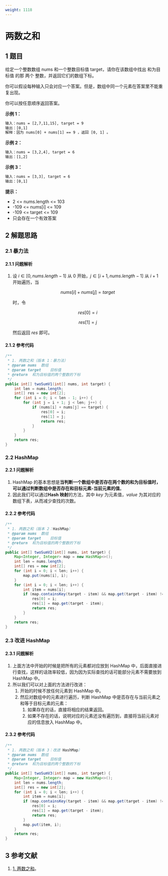 ```yaml
---
weight: 1118
---
```


# 两数之和

## 1 题目

给定一个整数数组 nums 和一个整数目标值 target，请你在该数组中找出 和为目标值 的那 两个 整数，并返回它们的数组下标。

你可以假设每种输入只会对应一个答案。但是，数组中同一个元素在答案里不能重复出现。

你可以按任意顺序返回答案。

**示例 1：**

```txt
输入：nums = [2,7,11,15], target = 9
输出：[0,1]
解释：因为 nums[0] + nums[1] == 9 ，返回 [0, 1] 。
```

**示例 2：**

```txt
输入：nums = [3,2,4], target = 6
输出：[1,2]
```

**示例 3：**

```txt
输入：nums = [3,3], target = 6
输出：[0,1]
```

**提示：**

* 2 <= nums.length <= 103
* -109 <= nums[i] <= 109
* -109 <= target <= 109
* 只会存在一个有效答案

## 2 解题思路

### 2.1 暴力法

#### 2.1.1 问题解析

1. 设 $i \in [0,nums.length-1]$ 从 0 开始，$j \in [i+1,nums.length-1]$ 从 $i+1$ 开始遍历，当
   
   $$
   nums[i] + nums[j] = target
   $$
   
   时，令
   
   $$
   res[0] = i
   $$
   
   $$
   res[1] = j
   $$
   
   然后返回 $res$ 即可。

#### 2.1.2 参考代码

```java
/**
 * 1. 两数之和（版本 1：暴力法）
 * @param nums  数组
 * @param target    目标值
 * @return  和为目标值的两个整数的下标
 */
public int[] twoSumV1(int[] nums, int target) {
    int len = nums.length;
    int[] res = new int[2];
    for (int i = 0; i < len - 1; i++) {
        for (int j = i + 1; j < len; j++) {
            if (nums[i] + nums[j] == target) {
                res[0] = i;
                res[1] = j;
                return res;
            }
        }
    }
    return res;
}
```

### 2.2 HashMap

#### 2.2.1 问题解析

1. HashMap 的基本思想是**当判断一个数组中是否存在两个数的和为目标值时，可以通过判断数组中是否存在和目标元素-当前元素的值**。
2. 因此我们可以通过**Hash 映射**的方法，其中 $key$ 为元素值，$value$ 为其对应的数组下表，从而减少查找的次数。

#### 2.2.2 参考代码

```java
/**
 * 1. 两数之和（版本 2：HashMap）
 * @param nums  数组
 * @param target    目标值
 * @return  和为目标值的两个整数的下标
 */
public int[] twoSumV2(int[] nums, int target) {
    Map<Integer, Integer> map = new HashMap<>();
    int len = nums.length;
    int[] res = new int[2];
    for (int i = 0; i < len; i++) {
        map.put(nums[i], i);
    }
    for (int i = 0; i < len; i++) {
        int item = nums[i];
        if (map.containsKey(target - item) && map.get(target - item) != i) {
            res[0] = i;
            res[1] = map.get(target - item);
            return res;
        }
    }
    return res;
}
```

### 2.3 改进 HashMap

#### 2.3.1 问题解析

1. 上面方法中开始的时候是把所有的元素都对应放到 HashMap 中，后面直接进行查找，这样的话效率较低，因为因为实际查找的话可能部分元素不需要放到 HashMap 中。
2. 所以我们可以对上面的方法进行改进：
   1. 开始的时候不放任何元素到 HashMap 中。
   2. 然后对数组中的元素进行遍历，判断 HashMap 中是否存在与当前元素之和等于目标元素的元素：
      1. 如果存在的话，直接将相应的结果返回。
      2. 如果不存在的话，说明对应的元素还没有遍历到，直接将当前元素对应的信息放入 HashMap 中。

#### 2.3.2 参考代码

```java
/**
 * 1. 两数之和（版本 3：改进 HashMap）
 * @param nums  数组
 * @param target    目标值
 * @return  和为目标值的两个整数的下标
 */
public int[] twoSumV3(int[] nums, int target) {
    Map<Integer, Integer> map = new HashMap<>();
    int len = nums.length;
    int[] res = new int[2];
    for (int i = 0; i < len; i++) {
        int item = nums[i];
        if (map.containsKey(target - item) && map.get(target - item) != i) {
            res[0] = i;
            res[1] = map.get(target - item);
            return res;
        }
        map.put(item, i);
    }
    return res;
}
```

## 3 参考文献

1. [1. 两数之和](https://leetcode-cn.com/problems/two-sum)。

